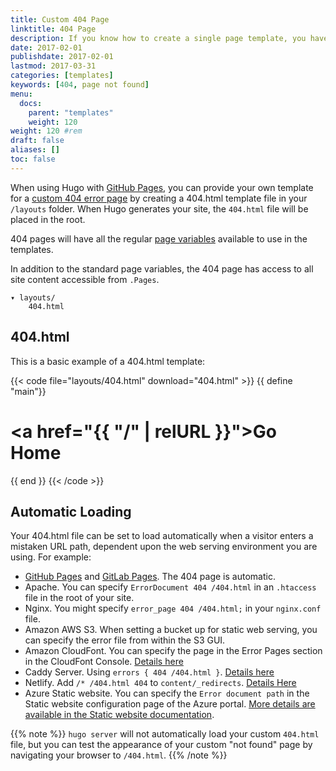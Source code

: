 ```yaml
---
title: Custom 404 Page
linktitle: 404 Page
description: If you know how to create a single page template, you have unlimited options for creating a custom 404.
date: 2017-02-01
publishdate: 2017-02-01
lastmod: 2017-03-31
categories: [templates]
keywords: [404, page not found]
menu:
  docs:
    parent: "templates"
    weight: 120
weight: 120	#rem
draft: false
aliases: []
toc: false
---
```


When using Hugo with [GitHub Pages](https://pages.github.com/), you can provide your own template for a [custom 404 error page](https://help.github.com/articles/custom-404-pages/) by creating a 404.html template file in your `/layouts` folder. When Hugo generates your site, the `404.html` file will be placed in the root.

404 pages will have all the regular [page variables][pagevars] available to use in the templates.

In addition to the standard page variables, the 404 page has access to all site content accessible from `.Pages`.

```
▾ layouts/
    404.html
```

## 404.html

This is a basic example of a 404.html template:

{{< code file="layouts/404.html" download="404.html" >}}
{{ define "main"}}
    <main id="main">
      <div>
       <h1 id="title"><a href="{{ "/" | relURL }}">Go Home</a></h1>
      </div>
    </main>
{{ end }}
{{< /code >}}

## Automatic Loading

Your 404.html file can be set to load automatically when a visitor enters a mistaken URL path, dependent upon the web serving environment you are using. For example:

* [GitHub Pages](/hosting-and-deployment/hosting-on-github/) and [GitLab Pages](/hosting-and-deployment/hosting-on-gitlab/). The 404 page is automatic.
* Apache. You can specify `ErrorDocument 404 /404.html` in an `.htaccess` file in the root of your site.
* Nginx. You might specify `error_page 404 /404.html;` in your `nginx.conf` file.
* Amazon AWS S3. When setting a bucket up for static web serving, you can specify the error file from within the S3 GUI.
* Amazon CloudFont. You can specify the page in the Error Pages section in the CloudFont Console. [Details here](https://docs.aws.amazon.com/AmazonCloudFront/latest/DeveloperGuide/custom-error-pages.html)
* Caddy Server. Using `errors { 404 /404.html }`. [Details here](https://caddyserver.com/docs/errors)
* Netlify. Add `/* /404.html 404` to `content/_redirects`. [Details Here](https://www.netlify.com/docs/redirects/#custom-404)
* Azure Static website. You can specify the `Error document path` in the Static website configuration page of the Azure portal. [More details are available in the Static website documentation](https://docs.microsoft.com/en-us/azure/storage/blobs/storage-blob-static-website).

{{% note %}}
`hugo server` will not automatically load your custom `404.html` file, but you
can test the appearance of your custom "not found" page by navigating your
browser to `/404.html`.
{{% /note %}}

[pagevars]: /variables/page/
